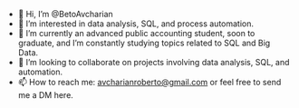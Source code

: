 - 👋 Hi, I’m @BetoAvcharian
- 👀 I’m interested in data analysis, SQL, and process automation.
- 🌱 I’m currently an advanced public accounting student, soon to graduate, and I’m constantly studying topics related to SQL and Big Data.
- 💞️ I’m looking to collaborate on projects involving data analysis, SQL, and automation.
- 📫 How to reach me: avcharianroberto@gmail.com or feel free to send me a DM here.

<!---
BetoAvcharian/BetoAvcharian is a ✨ special ✨ repository because its `README.md` (this file) appears on your GitHub profile.
You can click the Preview link to take a look at your changes.
--->
